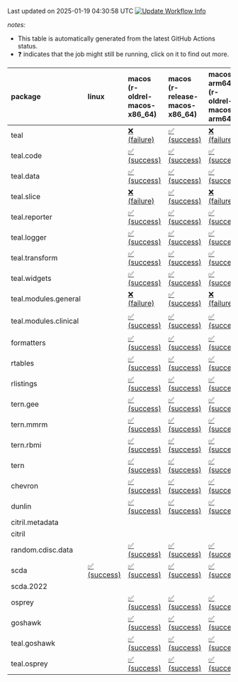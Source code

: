Last updated on 2025-01-19 04:30:58 UTC [![Update Workflow
Info](https://github.com/averissimo/verdepcheck-status/actions/workflows/update.yaml/badge.svg)](https://github.com/averissimo/verdepcheck-status/actions/workflows/update.yaml)

*notes:*

-   This table is automatically generated from the latest GitHub Actions
    status.
-   ❓ indicates that the job might still be running, click on it to
    find out more.

<table style="width:100%;">
<colgroup>
<col style="width: 1%" />
<col style="width: 6%" />
<col style="width: 7%" />
<col style="width: 7%" />
<col style="width: 7%" />
<col style="width: 7%" />
<col style="width: 7%" />
<col style="width: 7%" />
<col style="width: 7%" />
<col style="width: 7%" />
<col style="width: 7%" />
<col style="width: 7%" />
<col style="width: 7%" />
<col style="width: 7%" />
</colgroup>
<thead>
<tr class="header">
<th style="text-align: left;">package</th>
<th style="text-align: left;">linux</th>
<th style="text-align: left;">macos (r-oldrel-macos-x86_64)</th>
<th style="text-align: left;">macos (r-release-macos-x86_64)</th>
<th style="text-align: left;">macos-arm64 (r-oldrel-macos-arm64)</th>
<th style="text-align: left;">macos-arm64 (r-release-macos-arm64)</th>
<th style="text-align: left;">nosuggests</th>
<th style="text-align: left;">ubuntu-clang</th>
<th style="text-align: left;">ubuntu-gcc12</th>
<th style="text-align: left;">ubuntu-next</th>
<th style="text-align: left;">ubuntu-release</th>
<th style="text-align: left;">windows (r-devel-windows-x86_64)</th>
<th style="text-align: left;">windows (r-oldrel-windows-x86_64)</th>
<th style="text-align: left;">windows (r-release-windows-x86_64)</th>
</tr>
</thead>
<tbody>
<tr class="odd">
<td style="text-align: left;">teal</td>
<td style="text-align: left;"></td>
<td
style="text-align: left;"><a href="https://github.com/insightsengineering/teal/actions/runs/12850098067/job/35829394867">❌
(failure)</a></td>
<td
style="text-align: left;"><a href="https://github.com/insightsengineering/teal/actions/runs/12850098067/job/35829394642">✅
(success)</a></td>
<td
style="text-align: left;"><a href="https://github.com/insightsengineering/teal/actions/runs/12850098067/job/35829394745">❌
(failure)</a></td>
<td
style="text-align: left;"><a href="https://github.com/insightsengineering/teal/actions/runs/12850098067/job/35829394460">✅
(success)</a></td>
<td
style="text-align: left;"><a href="https://github.com/insightsengineering/teal/actions/runs/12850098067/job/35829395103">✅
(success)</a></td>
<td
style="text-align: left;"><a href="https://github.com/insightsengineering/teal/actions/runs/12850098067/job/35829394535">✅
(success)</a></td>
<td
style="text-align: left;"><a href="https://github.com/insightsengineering/teal/actions/runs/12850098067/job/35829394586">✅
(success)</a></td>
<td
style="text-align: left;"><a href="https://github.com/insightsengineering/teal/actions/runs/12850098067/job/35829394925">✅
(success)</a></td>
<td
style="text-align: left;"><a href="https://github.com/insightsengineering/teal/actions/runs/12850098067/job/35829395022">✅
(success)</a></td>
<td
style="text-align: left;"><a href="https://github.com/insightsengineering/teal/actions/runs/12850098067/job/35829394283">✅
(success)</a></td>
<td
style="text-align: left;"><a href="https://github.com/insightsengineering/teal/actions/runs/12850098067/job/35829394969">❌
(failure)</a></td>
<td
style="text-align: left;"><a href="https://github.com/insightsengineering/teal/actions/runs/12850098067/job/35829394698">✅
(success)</a></td>
</tr>
<tr class="even">
<td style="text-align: left;">teal.code</td>
<td style="text-align: left;"></td>
<td
style="text-align: left;"><a href="https://github.com/insightsengineering/teal.code/actions/runs/12850112034/job/35829425074">✅
(success)</a></td>
<td
style="text-align: left;"><a href="https://github.com/insightsengineering/teal.code/actions/runs/12850112034/job/35829424776">✅
(success)</a></td>
<td
style="text-align: left;"><a href="https://github.com/insightsengineering/teal.code/actions/runs/12850112034/job/35829424978">✅
(success)</a></td>
<td
style="text-align: left;"><a href="https://github.com/insightsengineering/teal.code/actions/runs/12850112034/job/35829424668">✅
(success)</a></td>
<td
style="text-align: left;"><a href="https://github.com/insightsengineering/teal.code/actions/runs/12850112034/job/35829425129">✅
(success)</a></td>
<td
style="text-align: left;"><a href="https://github.com/insightsengineering/teal.code/actions/runs/12850112034/job/35829424341">✅
(success)</a></td>
<td
style="text-align: left;"><a href="https://github.com/insightsengineering/teal.code/actions/runs/12850112034/job/35829424619">✅
(success)</a></td>
<td
style="text-align: left;"><a href="https://github.com/insightsengineering/teal.code/actions/runs/12850112034/job/35829424824">✅
(success)</a></td>
<td
style="text-align: left;"><a href="https://github.com/insightsengineering/teal.code/actions/runs/12850112034/job/35829424920">✅
(success)</a></td>
<td
style="text-align: left;"><a href="https://github.com/insightsengineering/teal.code/actions/runs/12850112034/job/35829424550">✅
(success)</a></td>
<td
style="text-align: left;"><a href="https://github.com/insightsengineering/teal.code/actions/runs/12850112034/job/35829425174">✅
(success)</a></td>
<td
style="text-align: left;"><a href="https://github.com/insightsengineering/teal.code/actions/runs/12850112034/job/35829424867">✅
(success)</a></td>
</tr>
<tr class="odd">
<td style="text-align: left;">teal.data</td>
<td style="text-align: left;"></td>
<td
style="text-align: left;"><a href="https://github.com/insightsengineering/teal.data/actions/runs/12850100138/job/35829400068">✅
(success)</a></td>
<td
style="text-align: left;"><a href="https://github.com/insightsengineering/teal.data/actions/runs/12850100138/job/35829399619">✅
(success)</a></td>
<td
style="text-align: left;"><a href="https://github.com/insightsengineering/teal.data/actions/runs/12850100138/job/35829399864">✅
(success)</a></td>
<td
style="text-align: left;"><a href="https://github.com/insightsengineering/teal.data/actions/runs/12850100138/job/35829399501">✅
(success)</a></td>
<td
style="text-align: left;"><a href="https://github.com/insightsengineering/teal.data/actions/runs/12850100138/job/35829400304">✅
(success)</a></td>
<td
style="text-align: left;"><a href="https://github.com/insightsengineering/teal.data/actions/runs/12850100138/job/35829399452">✅
(success)</a></td>
<td
style="text-align: left;"><a href="https://github.com/insightsengineering/teal.data/actions/runs/12850100138/job/35829399564">✅
(success)</a></td>
<td
style="text-align: left;"><a href="https://github.com/insightsengineering/teal.data/actions/runs/12850100138/job/35829399812">✅
(success)</a></td>
<td
style="text-align: left;"><a href="https://github.com/insightsengineering/teal.data/actions/runs/12850100138/job/35829399939">✅
(success)</a></td>
<td
style="text-align: left;"><a href="https://github.com/insightsengineering/teal.data/actions/runs/12850100138/job/35829399170">✅
(success)</a></td>
<td
style="text-align: left;"><a href="https://github.com/insightsengineering/teal.data/actions/runs/12850100138/job/35829400247">✅
(success)</a></td>
<td
style="text-align: left;"><a href="https://github.com/insightsengineering/teal.data/actions/runs/12850100138/job/35829399741">✅
(success)</a></td>
</tr>
<tr class="even">
<td style="text-align: left;">teal.slice</td>
<td style="text-align: left;"></td>
<td
style="text-align: left;"><a href="https://github.com/insightsengineering/teal.slice/actions/runs/12850106779/job/35829413239">❌
(failure)</a></td>
<td
style="text-align: left;"><a href="https://github.com/insightsengineering/teal.slice/actions/runs/12850106779/job/35829412925">✅
(success)</a></td>
<td
style="text-align: left;"><a href="https://github.com/insightsengineering/teal.slice/actions/runs/12850106779/job/35829413131">❌
(failure)</a></td>
<td
style="text-align: left;"><a href="https://github.com/insightsengineering/teal.slice/actions/runs/12850106779/job/35829412834">✅
(success)</a></td>
<td
style="text-align: left;"><a href="https://github.com/insightsengineering/teal.slice/actions/runs/12850106779/job/35829413296">✅
(success)</a></td>
<td
style="text-align: left;"><a href="https://github.com/insightsengineering/teal.slice/actions/runs/12850106779/job/35829412617">✅
(success)</a></td>
<td
style="text-align: left;"><a href="https://github.com/insightsengineering/teal.slice/actions/runs/12850106779/job/35829412799">✅
(success)</a></td>
<td
style="text-align: left;"><a href="https://github.com/insightsengineering/teal.slice/actions/runs/12850106779/job/35829412966">✅
(success)</a></td>
<td
style="text-align: left;"><a href="https://github.com/insightsengineering/teal.slice/actions/runs/12850106779/job/35829413072">✅
(success)</a></td>
<td
style="text-align: left;"><a href="https://github.com/insightsengineering/teal.slice/actions/runs/12850106779/job/35829412765">✅
(success)</a></td>
<td
style="text-align: left;"><a href="https://github.com/insightsengineering/teal.slice/actions/runs/12850106779/job/35829413347">❌
(failure)</a></td>
<td
style="text-align: left;"><a href="https://github.com/insightsengineering/teal.slice/actions/runs/12850106779/job/35829413014">✅
(success)</a></td>
</tr>
<tr class="odd">
<td style="text-align: left;">teal.reporter</td>
<td style="text-align: left;"></td>
<td
style="text-align: left;"><a href="https://github.com/insightsengineering/teal.reporter/actions/runs/12850103218/job/35829405735">✅
(success)</a></td>
<td
style="text-align: left;"><a href="https://github.com/insightsengineering/teal.reporter/actions/runs/12850103218/job/35829405331">✅
(success)</a></td>
<td
style="text-align: left;"><a href="https://github.com/insightsengineering/teal.reporter/actions/runs/12850103218/job/35829405637">✅
(success)</a></td>
<td
style="text-align: left;"><a href="https://github.com/insightsengineering/teal.reporter/actions/runs/12850103218/job/35829405204">✅
(success)</a></td>
<td
style="text-align: left;"><a href="https://github.com/insightsengineering/teal.reporter/actions/runs/12850103218/job/35829405974">✅
(success)</a></td>
<td
style="text-align: left;"><a href="https://github.com/insightsengineering/teal.reporter/actions/runs/12850103218/job/35829405125">❌
(failure)</a></td>
<td
style="text-align: left;"><a href="https://github.com/insightsengineering/teal.reporter/actions/runs/12850103218/job/35829405265">✅
(success)</a></td>
<td
style="text-align: left;"><a href="https://github.com/insightsengineering/teal.reporter/actions/runs/12850103218/job/35829405573">✅
(success)</a></td>
<td
style="text-align: left;"><a href="https://github.com/insightsengineering/teal.reporter/actions/runs/12850103218/job/35829405692">✅
(success)</a></td>
<td
style="text-align: left;"><a href="https://github.com/insightsengineering/teal.reporter/actions/runs/12850103218/job/35829404882">✅
(success)</a></td>
<td
style="text-align: left;"><a href="https://github.com/insightsengineering/teal.reporter/actions/runs/12850103218/job/35829405907">✅
(success)</a></td>
<td
style="text-align: left;"><a href="https://github.com/insightsengineering/teal.reporter/actions/runs/12850103218/job/35829405516">✅
(success)</a></td>
</tr>
<tr class="even">
<td style="text-align: left;">teal.logger</td>
<td style="text-align: left;"></td>
<td
style="text-align: left;"><a href="https://github.com/insightsengineering/teal.logger/actions/runs/12850099206/job/35829395937">✅
(success)</a></td>
<td
style="text-align: left;"><a href="https://github.com/insightsengineering/teal.logger/actions/runs/12850099206/job/35829395521">✅
(success)</a></td>
<td
style="text-align: left;"><a href="https://github.com/insightsengineering/teal.logger/actions/runs/12850099206/job/35829395819">✅
(success)</a></td>
<td
style="text-align: left;"><a href="https://github.com/insightsengineering/teal.logger/actions/runs/12850099206/job/35829395460">✅
(success)</a></td>
<td
style="text-align: left;"><a href="https://github.com/insightsengineering/teal.logger/actions/runs/12850099206/job/35829396263">✅
(success)</a></td>
<td
style="text-align: left;"><a href="https://github.com/insightsengineering/teal.logger/actions/runs/12850099206/job/35829395587">✅
(success)</a></td>
<td
style="text-align: left;"><a href="https://github.com/insightsengineering/teal.logger/actions/runs/12850099206/job/35829395738">✅
(success)</a></td>
<td
style="text-align: left;"><a href="https://github.com/insightsengineering/teal.logger/actions/runs/12850099206/job/35829395993">✅
(success)</a></td>
<td
style="text-align: left;"><a href="https://github.com/insightsengineering/teal.logger/actions/runs/12850099206/job/35829396136">✅
(success)</a></td>
<td
style="text-align: left;"><a href="https://github.com/insightsengineering/teal.logger/actions/runs/12850099206/job/35829395311">✅
(success)</a></td>
<td
style="text-align: left;"><a href="https://github.com/insightsengineering/teal.logger/actions/runs/12850099206/job/35829396072">✅
(success)</a></td>
<td
style="text-align: left;"><a href="https://github.com/insightsengineering/teal.logger/actions/runs/12850099206/job/35829395662">✅
(success)</a></td>
</tr>
<tr class="odd">
<td style="text-align: left;">teal.transform</td>
<td style="text-align: left;"></td>
<td
style="text-align: left;"><a href="https://github.com/insightsengineering/teal.transform/actions/runs/12850104454/job/35829407459">✅
(success)</a></td>
<td
style="text-align: left;"><a href="https://github.com/insightsengineering/teal.transform/actions/runs/12850104454/job/35829407068">✅
(success)</a></td>
<td
style="text-align: left;"><a href="https://github.com/insightsengineering/teal.transform/actions/runs/12850104454/job/35829407310">✅
(success)</a></td>
<td
style="text-align: left;"><a href="https://github.com/insightsengineering/teal.transform/actions/runs/12850104454/job/35829406903">✅
(success)</a></td>
<td
style="text-align: left;"><a href="https://github.com/insightsengineering/teal.transform/actions/runs/12850104454/job/35829407578">✅
(success)</a></td>
<td
style="text-align: left;"><a href="https://github.com/insightsengineering/teal.transform/actions/runs/12850104454/job/35829406833">✅
(success)</a></td>
<td
style="text-align: left;"><a href="https://github.com/insightsengineering/teal.transform/actions/runs/12850104454/job/35829406951">✅
(success)</a></td>
<td
style="text-align: left;"><a href="https://github.com/insightsengineering/teal.transform/actions/runs/12850104454/job/35829407121">✅
(success)</a></td>
<td
style="text-align: left;"><a href="https://github.com/insightsengineering/teal.transform/actions/runs/12850104454/job/35829407255">✅
(success)</a></td>
<td
style="text-align: left;"><a href="https://github.com/insightsengineering/teal.transform/actions/runs/12850104454/job/35829406666">✅
(success)</a></td>
<td
style="text-align: left;"><a href="https://github.com/insightsengineering/teal.transform/actions/runs/12850104454/job/35829407657">✅
(success)</a></td>
<td
style="text-align: left;"><a href="https://github.com/insightsengineering/teal.transform/actions/runs/12850104454/job/35829407179">✅
(success)</a></td>
</tr>
<tr class="even">
<td style="text-align: left;">teal.widgets</td>
<td style="text-align: left;"></td>
<td
style="text-align: left;"><a href="https://github.com/insightsengineering/teal.widgets/actions/runs/12850117191/job/35829442539">✅
(success)</a></td>
<td
style="text-align: left;"><a href="https://github.com/insightsengineering/teal.widgets/actions/runs/12850117191/job/35829442309">✅
(success)</a></td>
<td
style="text-align: left;"><a href="https://github.com/insightsengineering/teal.widgets/actions/runs/12850117191/job/35829442467">✅
(success)</a></td>
<td
style="text-align: left;"><a href="https://github.com/insightsengineering/teal.widgets/actions/runs/12850117191/job/35829442196">✅
(success)</a></td>
<td
style="text-align: left;"><a href="https://github.com/insightsengineering/teal.widgets/actions/runs/12850117191/job/35829442577">✅
(success)</a></td>
<td
style="text-align: left;"><a href="https://github.com/insightsengineering/teal.widgets/actions/runs/12850117191/job/35829441984">✅
(success)</a></td>
<td
style="text-align: left;"><a href="https://github.com/insightsengineering/teal.widgets/actions/runs/12850117191/job/35829442153">✅
(success)</a></td>
<td
style="text-align: left;"><a href="https://github.com/insightsengineering/teal.widgets/actions/runs/12850117191/job/35829442348">✅
(success)</a></td>
<td
style="text-align: left;"><a href="https://github.com/insightsengineering/teal.widgets/actions/runs/12850117191/job/35829442421">✅
(success)</a></td>
<td
style="text-align: left;"><a href="https://github.com/insightsengineering/teal.widgets/actions/runs/12850117191/job/35829442108">✅
(success)</a></td>
<td
style="text-align: left;"><a href="https://github.com/insightsengineering/teal.widgets/actions/runs/12850117191/job/35829442624">✅
(success)</a></td>
<td
style="text-align: left;"><a href="https://github.com/insightsengineering/teal.widgets/actions/runs/12850117191/job/35829442377">✅
(success)</a></td>
</tr>
<tr class="odd">
<td style="text-align: left;">teal.modules.general</td>
<td style="text-align: left;"></td>
<td
style="text-align: left;"><a href="https://github.com/insightsengineering/teal.modules.general/actions/runs/12850098138/job/35829394375">❌
(failure)</a></td>
<td
style="text-align: left;"><a href="https://github.com/insightsengineering/teal.modules.general/actions/runs/12850098138/job/35829394084">✅
(success)</a></td>
<td
style="text-align: left;"><a href="https://github.com/insightsengineering/teal.modules.general/actions/runs/12850098138/job/35829394282">❌
(failure)</a></td>
<td
style="text-align: left;"><a href="https://github.com/insightsengineering/teal.modules.general/actions/runs/12850098138/job/35829394008">✅
(success)</a></td>
<td
style="text-align: left;"><a href="https://github.com/insightsengineering/teal.modules.general/actions/runs/12850098138/job/35829394570">✅
(success)</a></td>
<td
style="text-align: left;"><a href="https://github.com/insightsengineering/teal.modules.general/actions/runs/12850098138/job/35829394031">✅
(success)</a></td>
<td
style="text-align: left;"><a href="https://github.com/insightsengineering/teal.modules.general/actions/runs/12850098138/job/35829394133">✅
(success)</a></td>
<td
style="text-align: left;"><a href="https://github.com/insightsengineering/teal.modules.general/actions/runs/12850098138/job/35829394325">✅
(success)</a></td>
<td
style="text-align: left;"><a href="https://github.com/insightsengineering/teal.modules.general/actions/runs/12850098138/job/35829394421">✅
(success)</a></td>
<td
style="text-align: left;"><a href="https://github.com/insightsengineering/teal.modules.general/actions/runs/12850098138/job/35829393889">✅
(success)</a></td>
<td
style="text-align: left;"><a href="https://github.com/insightsengineering/teal.modules.general/actions/runs/12850098138/job/35829394457">❌
(failure)</a></td>
<td
style="text-align: left;"><a href="https://github.com/insightsengineering/teal.modules.general/actions/runs/12850098138/job/35829394181">✅
(success)</a></td>
</tr>
<tr class="even">
<td style="text-align: left;">teal.modules.clinical</td>
<td style="text-align: left;"></td>
<td
style="text-align: left;"><a href="https://github.com/insightsengineering/teal.modules.clinical/actions/runs/12850111458/job/35829423573">✅
(success)</a></td>
<td
style="text-align: left;"><a href="https://github.com/insightsengineering/teal.modules.clinical/actions/runs/12850111458/job/35829423064">✅
(success)</a></td>
<td
style="text-align: left;"><a href="https://github.com/insightsengineering/teal.modules.clinical/actions/runs/12850111458/job/35829423406">✅
(success)</a></td>
<td
style="text-align: left;"><a href="https://github.com/insightsengineering/teal.modules.clinical/actions/runs/12850111458/job/35829422902">✅
(success)</a></td>
<td
style="text-align: left;"><a href="https://github.com/insightsengineering/teal.modules.clinical/actions/runs/12850111458/job/35829423843">❓
(unkown)</a></td>
<td
style="text-align: left;"><a href="https://github.com/insightsengineering/teal.modules.clinical/actions/runs/12850111458/job/35829422807">❓
(unkown)</a></td>
<td
style="text-align: left;"><a href="https://github.com/insightsengineering/teal.modules.clinical/actions/runs/12850111458/job/35829422970">❓
(unkown)</a></td>
<td
style="text-align: left;"><a href="https://github.com/insightsengineering/teal.modules.clinical/actions/runs/12850111458/job/35829423329">✅
(success)</a></td>
<td
style="text-align: left;"><a href="https://github.com/insightsengineering/teal.modules.clinical/actions/runs/12850111458/job/35829423497">✅
(success)</a></td>
<td
style="text-align: left;"><a href="https://github.com/insightsengineering/teal.modules.clinical/actions/runs/12850111458/job/35829422536">✅
(success)</a></td>
<td
style="text-align: left;"><a href="https://github.com/insightsengineering/teal.modules.clinical/actions/runs/12850111458/job/35829423648">✅
(success)</a></td>
<td
style="text-align: left;"><a href="https://github.com/insightsengineering/teal.modules.clinical/actions/runs/12850111458/job/35829423249">✅
(success)</a></td>
</tr>
<tr class="odd">
<td style="text-align: left;">formatters</td>
<td style="text-align: left;"></td>
<td
style="text-align: left;"><a href="https://github.com/insightsengineering/formatters/actions/runs/12850108161/job/35829415916">✅
(success)</a></td>
<td
style="text-align: left;"><a href="https://github.com/insightsengineering/formatters/actions/runs/12850108161/job/35829415516">✅
(success)</a></td>
<td
style="text-align: left;"><a href="https://github.com/insightsengineering/formatters/actions/runs/12850108161/job/35829415783">✅
(success)</a></td>
<td
style="text-align: left;"><a href="https://github.com/insightsengineering/formatters/actions/runs/12850108161/job/35829415318">✅
(success)</a></td>
<td
style="text-align: left;"><a href="https://github.com/insightsengineering/formatters/actions/runs/12850108161/job/35829415727">✅
(success)</a></td>
<td
style="text-align: left;"><a href="https://github.com/insightsengineering/formatters/actions/runs/12850108161/job/35829415131">✅
(success)</a></td>
<td
style="text-align: left;"><a href="https://github.com/insightsengineering/formatters/actions/runs/12850108161/job/35829415186">✅
(success)</a></td>
<td
style="text-align: left;"><a href="https://github.com/insightsengineering/formatters/actions/runs/12850108161/job/35829415374">✅
(success)</a></td>
<td
style="text-align: left;"><a href="https://github.com/insightsengineering/formatters/actions/runs/12850108161/job/35829415449">✅
(success)</a></td>
<td
style="text-align: left;"><a href="https://github.com/insightsengineering/formatters/actions/runs/12850108161/job/35829414918">✅
(success)</a></td>
<td
style="text-align: left;"><a href="https://github.com/insightsengineering/formatters/actions/runs/12850108161/job/35829415989">✅
(success)</a></td>
<td
style="text-align: left;"><a href="https://github.com/insightsengineering/formatters/actions/runs/12850108161/job/35829415644">✅
(success)</a></td>
</tr>
<tr class="even">
<td style="text-align: left;">rtables</td>
<td style="text-align: left;"></td>
<td
style="text-align: left;"><a href="https://github.com/insightsengineering/rtables/actions/runs/12850098021/job/35829394521">✅
(success)</a></td>
<td
style="text-align: left;"><a href="https://github.com/insightsengineering/rtables/actions/runs/12850098021/job/35829394203">✅
(success)</a></td>
<td
style="text-align: left;"><a href="https://github.com/insightsengineering/rtables/actions/runs/12850098021/job/35829394408">✅
(success)</a></td>
<td
style="text-align: left;"><a href="https://github.com/insightsengineering/rtables/actions/runs/12850098021/job/35829394104">✅
(success)</a></td>
<td
style="text-align: left;"><a href="https://github.com/insightsengineering/rtables/actions/runs/12850098021/job/35829394574">✅
(success)</a></td>
<td
style="text-align: left;"><a href="https://github.com/insightsengineering/rtables/actions/runs/12850098021/job/35829393899">✅
(success)</a></td>
<td
style="text-align: left;"><a href="https://github.com/insightsengineering/rtables/actions/runs/12850098021/job/35829394050">✅
(success)</a></td>
<td
style="text-align: left;"><a href="https://github.com/insightsengineering/rtables/actions/runs/12850098021/job/35829394253">✅
(success)</a></td>
<td
style="text-align: left;"><a href="https://github.com/insightsengineering/rtables/actions/runs/12850098021/job/35829394352">✅
(success)</a></td>
<td
style="text-align: left;"><a href="https://github.com/insightsengineering/rtables/actions/runs/12850098021/job/35829394019">✅
(success)</a></td>
<td
style="text-align: left;"><a href="https://github.com/insightsengineering/rtables/actions/runs/12850098021/job/35829394619">✅
(success)</a></td>
<td
style="text-align: left;"><a href="https://github.com/insightsengineering/rtables/actions/runs/12850098021/job/35829394301">✅
(success)</a></td>
</tr>
<tr class="odd">
<td style="text-align: left;">rlistings</td>
<td style="text-align: left;"></td>
<td
style="text-align: left;"><a href="https://github.com/insightsengineering/rlistings/actions/runs/12850102065/job/35829402685">✅
(success)</a></td>
<td
style="text-align: left;"><a href="https://github.com/insightsengineering/rlistings/actions/runs/12850102065/job/35829402257">✅
(success)</a></td>
<td
style="text-align: left;"><a href="https://github.com/insightsengineering/rlistings/actions/runs/12850102065/job/35829402530">✅
(success)</a></td>
<td
style="text-align: left;"><a href="https://github.com/insightsengineering/rlistings/actions/runs/12850102065/job/35829402124">✅
(success)</a></td>
<td
style="text-align: left;"><a href="https://github.com/insightsengineering/rlistings/actions/runs/12850102065/job/35829402619">✅
(success)</a></td>
<td
style="text-align: left;"><a href="https://github.com/insightsengineering/rlistings/actions/runs/12850102065/job/35829401758">✅
(success)</a></td>
<td
style="text-align: left;"><a href="https://github.com/insightsengineering/rlistings/actions/runs/12850102065/job/35829401949">✅
(success)</a></td>
<td
style="text-align: left;"><a href="https://github.com/insightsengineering/rlistings/actions/runs/12850102065/job/35829402194">✅
(success)</a></td>
<td
style="text-align: left;"><a href="https://github.com/insightsengineering/rlistings/actions/runs/12850102065/job/35829402299">✅
(success)</a></td>
<td
style="text-align: left;"><a href="https://github.com/insightsengineering/rlistings/actions/runs/12850102065/job/35829402008">✅
(success)</a></td>
<td
style="text-align: left;"><a href="https://github.com/insightsengineering/rlistings/actions/runs/12850102065/job/35829402830">✅
(success)</a></td>
<td
style="text-align: left;"><a href="https://github.com/insightsengineering/rlistings/actions/runs/12850102065/job/35829402355">✅
(success)</a></td>
</tr>
<tr class="even">
<td style="text-align: left;">tern.gee</td>
<td style="text-align: left;"></td>
<td
style="text-align: left;"><a href="https://github.com/insightsengineering/tern.gee/actions/runs/12850109427/job/35829419788">✅
(success)</a></td>
<td
style="text-align: left;"><a href="https://github.com/insightsengineering/tern.gee/actions/runs/12850109427/job/35829419435">✅
(success)</a></td>
<td
style="text-align: left;"><a href="https://github.com/insightsengineering/tern.gee/actions/runs/12850109427/job/35829419680">✅
(success)</a></td>
<td
style="text-align: left;"><a href="https://github.com/insightsengineering/tern.gee/actions/runs/12850109427/job/35829419333">✅
(success)</a></td>
<td
style="text-align: left;"><a href="https://github.com/insightsengineering/tern.gee/actions/runs/12850109427/job/35829420033">✅
(success)</a></td>
<td
style="text-align: left;"><a href="https://github.com/insightsengineering/tern.gee/actions/runs/12850109427/job/35829419373">✅
(success)</a></td>
<td
style="text-align: left;"><a href="https://github.com/insightsengineering/tern.gee/actions/runs/12850109427/job/35829419498">✅
(success)</a></td>
<td
style="text-align: left;"><a href="https://github.com/insightsengineering/tern.gee/actions/runs/12850109427/job/35829419740">✅
(success)</a></td>
<td
style="text-align: left;"><a href="https://github.com/insightsengineering/tern.gee/actions/runs/12850109427/job/35829419845">✅
(success)</a></td>
<td
style="text-align: left;"><a href="https://github.com/insightsengineering/tern.gee/actions/runs/12850109427/job/35829419154">✅
(success)</a></td>
<td
style="text-align: left;"><a href="https://github.com/insightsengineering/tern.gee/actions/runs/12850109427/job/35829419898">✅
(success)</a></td>
<td
style="text-align: left;"><a href="https://github.com/insightsengineering/tern.gee/actions/runs/12850109427/job/35829419554">✅
(success)</a></td>
</tr>
<tr class="odd">
<td style="text-align: left;">tern.mmrm</td>
<td style="text-align: left;"></td>
<td
style="text-align: left;"><a href="https://github.com/insightsengineering/tern.mmrm/actions/runs/12850115320/job/35829439676">✅
(success)</a></td>
<td
style="text-align: left;"><a href="https://github.com/insightsengineering/tern.mmrm/actions/runs/12850115320/job/35829439284">✅
(success)</a></td>
<td
style="text-align: left;"><a href="https://github.com/insightsengineering/tern.mmrm/actions/runs/12850115320/job/35829439546">✅
(success)</a></td>
<td
style="text-align: left;"><a href="https://github.com/insightsengineering/tern.mmrm/actions/runs/12850115320/job/35829439161">✅
(success)</a></td>
<td
style="text-align: left;"><a href="https://github.com/insightsengineering/tern.mmrm/actions/runs/12850115320/job/35829439735">✅
(success)</a></td>
<td
style="text-align: left;"><a href="https://github.com/insightsengineering/tern.mmrm/actions/runs/12850115320/job/35829439038">✅
(success)</a></td>
<td
style="text-align: left;"><a href="https://github.com/insightsengineering/tern.mmrm/actions/runs/12850115320/job/35829439107">❌
(failure)</a></td>
<td
style="text-align: left;"><a href="https://github.com/insightsengineering/tern.mmrm/actions/runs/12850115320/job/35829439362">✅
(success)</a></td>
<td
style="text-align: left;"><a href="https://github.com/insightsengineering/tern.mmrm/actions/runs/12850115320/job/35829439490">✅
(success)</a></td>
<td
style="text-align: left;"><a href="https://github.com/insightsengineering/tern.mmrm/actions/runs/12850115320/job/35829438775">✅
(success)</a></td>
<td
style="text-align: left;"><a href="https://github.com/insightsengineering/tern.mmrm/actions/runs/12850115320/job/35829439811">✅
(success)</a></td>
<td
style="text-align: left;"><a href="https://github.com/insightsengineering/tern.mmrm/actions/runs/12850115320/job/35829439425">✅
(success)</a></td>
</tr>
<tr class="even">
<td style="text-align: left;">tern.rbmi</td>
<td style="text-align: left;"></td>
<td
style="text-align: left;"><a href="https://github.com/insightsengineering/tern.rbmi/actions/runs/12850108043/job/35829415043">✅
(success)</a></td>
<td
style="text-align: left;"><a href="https://github.com/insightsengineering/tern.rbmi/actions/runs/12850108043/job/35829414588">✅
(success)</a></td>
<td
style="text-align: left;"><a href="https://github.com/insightsengineering/tern.rbmi/actions/runs/12850108043/job/35829414878">✅
(success)</a></td>
<td
style="text-align: left;"><a href="https://github.com/insightsengineering/tern.rbmi/actions/runs/12850108043/job/35829414468">✅
(success)</a></td>
<td
style="text-align: left;"><a href="https://github.com/insightsengineering/tern.rbmi/actions/runs/12850108043/job/35829415330">✅
(success)</a></td>
<td
style="text-align: left;"><a href="https://github.com/insightsengineering/tern.rbmi/actions/runs/12850108043/job/35829414393">✅
(success)</a></td>
<td
style="text-align: left;"><a href="https://github.com/insightsengineering/tern.rbmi/actions/runs/12850108043/job/35829414535">✅
(success)</a></td>
<td
style="text-align: left;"><a href="https://github.com/insightsengineering/tern.rbmi/actions/runs/12850108043/job/35829414800">✅
(success)</a></td>
<td
style="text-align: left;"><a href="https://github.com/insightsengineering/tern.rbmi/actions/runs/12850108043/job/35829414935">✅
(success)</a></td>
<td
style="text-align: left;"><a href="https://github.com/insightsengineering/tern.rbmi/actions/runs/12850108043/job/35829414211">✅
(success)</a></td>
<td
style="text-align: left;"><a href="https://github.com/insightsengineering/tern.rbmi/actions/runs/12850108043/job/35829415265">✅
(success)</a></td>
<td
style="text-align: left;"><a href="https://github.com/insightsengineering/tern.rbmi/actions/runs/12850108043/job/35829414734">✅
(success)</a></td>
</tr>
<tr class="odd">
<td style="text-align: left;">tern</td>
<td style="text-align: left;"></td>
<td
style="text-align: left;"><a href="https://github.com/insightsengineering/tern/actions/runs/12850103093/job/35829406430">✅
(success)</a></td>
<td
style="text-align: left;"><a href="https://github.com/insightsengineering/tern/actions/runs/12850103093/job/35829406038">✅
(success)</a></td>
<td
style="text-align: left;"><a href="https://github.com/insightsengineering/tern/actions/runs/12850103093/job/35829406264">✅
(success)</a></td>
<td
style="text-align: left;"><a href="https://github.com/insightsengineering/tern/actions/runs/12850103093/job/35829405930">✅
(success)</a></td>
<td
style="text-align: left;"><a href="https://github.com/insightsengineering/tern/actions/runs/12850103093/job/35829406539">✅
(success)</a></td>
<td
style="text-align: left;"><a href="https://github.com/insightsengineering/tern/actions/runs/12850103093/job/35829405625">✅
(success)</a></td>
<td
style="text-align: left;"><a href="https://github.com/insightsengineering/tern/actions/runs/12850103093/job/35829405856">✅
(success)</a></td>
<td
style="text-align: left;"><a href="https://github.com/insightsengineering/tern/actions/runs/12850103093/job/35829406084">✅
(success)</a></td>
<td
style="text-align: left;"><a href="https://github.com/insightsengineering/tern/actions/runs/12850103093/job/35829406206">✅
(success)</a></td>
<td
style="text-align: left;"><a href="https://github.com/insightsengineering/tern/actions/runs/12850103093/job/35829405783">✅
(success)</a></td>
<td
style="text-align: left;"><a href="https://github.com/insightsengineering/tern/actions/runs/12850103093/job/35829406594">✅
(success)</a></td>
<td
style="text-align: left;"><a href="https://github.com/insightsengineering/tern/actions/runs/12850103093/job/35829406149">✅
(success)</a></td>
</tr>
<tr class="even">
<td style="text-align: left;">chevron</td>
<td style="text-align: left;"></td>
<td
style="text-align: left;"><a href="https://github.com/insightsengineering/chevron/actions/runs/12850110161/job/35829419959">✅
(success)</a></td>
<td
style="text-align: left;"><a href="https://github.com/insightsengineering/chevron/actions/runs/12850110161/job/35829419634">✅
(success)</a></td>
<td
style="text-align: left;"><a href="https://github.com/insightsengineering/chevron/actions/runs/12850110161/job/35829419865">✅
(success)</a></td>
<td
style="text-align: left;"><a href="https://github.com/insightsengineering/chevron/actions/runs/12850110161/job/35829419575">✅
(success)</a></td>
<td
style="text-align: left;"><a href="https://github.com/insightsengineering/chevron/actions/runs/12850110161/job/35829419807">✅
(success)</a></td>
<td
style="text-align: left;"><a href="https://github.com/insightsengineering/chevron/actions/runs/12850110161/job/35829419174">✅
(success)</a></td>
<td
style="text-align: left;"><a href="https://github.com/insightsengineering/chevron/actions/runs/12850110161/job/35829419335">✅
(success)</a></td>
<td
style="text-align: left;"><a href="https://github.com/insightsengineering/chevron/actions/runs/12850110161/job/35829419413">✅
(success)</a></td>
<td
style="text-align: left;"><a href="https://github.com/insightsengineering/chevron/actions/runs/12850110161/job/35829419527">✅
(success)</a></td>
<td
style="text-align: left;"><a href="https://github.com/insightsengineering/chevron/actions/runs/12850110161/job/35829419472">✅
(success)</a></td>
<td
style="text-align: left;"><a href="https://github.com/insightsengineering/chevron/actions/runs/12850110161/job/35829420014">✅
(success)</a></td>
<td
style="text-align: left;"><a href="https://github.com/insightsengineering/chevron/actions/runs/12850110161/job/35829419758">✅
(success)</a></td>
</tr>
<tr class="odd">
<td style="text-align: left;">dunlin</td>
<td style="text-align: left;"></td>
<td
style="text-align: left;"><a href="https://github.com/insightsengineering/dunlin/actions/runs/12616307113/job/35157397606">✅
(success)</a></td>
<td
style="text-align: left;"><a href="https://github.com/insightsengineering/dunlin/actions/runs/12616307113/job/35157397136">✅
(success)</a></td>
<td
style="text-align: left;"><a href="https://github.com/insightsengineering/dunlin/actions/runs/12616307113/job/35157397443">✅
(success)</a></td>
<td
style="text-align: left;"><a href="https://github.com/insightsengineering/dunlin/actions/runs/12616307113/job/35157396975">✅
(success)</a></td>
<td
style="text-align: left;"><a href="https://github.com/insightsengineering/dunlin/actions/runs/12616307113/job/35157397923">✅
(success)</a></td>
<td
style="text-align: left;"><a href="https://github.com/insightsengineering/dunlin/actions/runs/12616307113/job/35157397053">✅
(success)</a></td>
<td
style="text-align: left;"><a href="https://github.com/insightsengineering/dunlin/actions/runs/12616307113/job/35157397205">✅
(success)</a></td>
<td
style="text-align: left;"><a href="https://github.com/insightsengineering/dunlin/actions/runs/12616307113/job/35157397533">✅
(success)</a></td>
<td
style="text-align: left;"><a href="https://github.com/insightsengineering/dunlin/actions/runs/12616307113/job/35157397749">✅
(success)</a></td>
<td
style="text-align: left;"><a href="https://github.com/insightsengineering/dunlin/actions/runs/12616307113/job/35157396791">✅
(success)</a></td>
<td
style="text-align: left;"><a href="https://github.com/insightsengineering/dunlin/actions/runs/12616307113/job/35157397670">✅
(success)</a></td>
<td
style="text-align: left;"><a href="https://github.com/insightsengineering/dunlin/actions/runs/12616307113/job/35157397262">✅
(success)</a></td>
</tr>
<tr class="even">
<td style="text-align: left;">citril.metadata</td>
<td style="text-align: left;"></td>
<td style="text-align: left;"></td>
<td style="text-align: left;"></td>
<td style="text-align: left;"></td>
<td style="text-align: left;"></td>
<td style="text-align: left;"></td>
<td style="text-align: left;"></td>
<td style="text-align: left;"></td>
<td style="text-align: left;"></td>
<td style="text-align: left;"></td>
<td style="text-align: left;"></td>
<td style="text-align: left;"></td>
<td style="text-align: left;"></td>
</tr>
<tr class="odd">
<td style="text-align: left;">citril</td>
<td style="text-align: left;"></td>
<td style="text-align: left;"></td>
<td style="text-align: left;"></td>
<td style="text-align: left;"></td>
<td style="text-align: left;"></td>
<td style="text-align: left;"></td>
<td style="text-align: left;"></td>
<td style="text-align: left;"></td>
<td style="text-align: left;"></td>
<td style="text-align: left;"></td>
<td style="text-align: left;"></td>
<td style="text-align: left;"></td>
<td style="text-align: left;"></td>
</tr>
<tr class="even">
<td style="text-align: left;">random.cdisc.data</td>
<td style="text-align: left;"></td>
<td
style="text-align: left;"><a href="https://github.com/insightsengineering/random.cdisc.data/actions/runs/12850106770/job/35829413988">✅
(success)</a></td>
<td
style="text-align: left;"><a href="https://github.com/insightsengineering/random.cdisc.data/actions/runs/12850106770/job/35829413709">✅
(success)</a></td>
<td
style="text-align: left;"><a href="https://github.com/insightsengineering/random.cdisc.data/actions/runs/12850106770/job/35829413896">✅
(success)</a></td>
<td
style="text-align: left;"><a href="https://github.com/insightsengineering/random.cdisc.data/actions/runs/12850106770/job/35829413588">✅
(success)</a></td>
<td
style="text-align: left;"><a href="https://github.com/insightsengineering/random.cdisc.data/actions/runs/12850106770/job/35829414175">✅
(success)</a></td>
<td
style="text-align: left;"><a href="https://github.com/insightsengineering/random.cdisc.data/actions/runs/12850106770/job/35829413528">✅
(success)</a></td>
<td
style="text-align: left;"><a href="https://github.com/insightsengineering/random.cdisc.data/actions/runs/12850106770/job/35829413647">✅
(success)</a></td>
<td
style="text-align: left;"><a href="https://github.com/insightsengineering/random.cdisc.data/actions/runs/12850106770/job/35829413862">✅
(success)</a></td>
<td
style="text-align: left;"><a href="https://github.com/insightsengineering/random.cdisc.data/actions/runs/12850106770/job/35829413935">✅
(success)</a></td>
<td
style="text-align: left;"><a href="https://github.com/insightsengineering/random.cdisc.data/actions/runs/12850106770/job/35829413343">✅
(success)</a></td>
<td
style="text-align: left;"><a href="https://github.com/insightsengineering/random.cdisc.data/actions/runs/12850106770/job/35829414103">✅
(success)</a></td>
<td
style="text-align: left;"><a href="https://github.com/insightsengineering/random.cdisc.data/actions/runs/12850106770/job/35829413804">✅
(success)</a></td>
</tr>
<tr class="odd">
<td style="text-align: left;">scda</td>
<td
style="text-align: left;"><a href="https://github.com/insightsengineering/scda/actions/runs/10437595381/job/28903953758">✅
(success)</a></td>
<td
style="text-align: left;"><a href="https://github.com/insightsengineering/scda/actions/runs/10437595381/job/28903953430">✅
(success)</a></td>
<td
style="text-align: left;"><a href="https://github.com/insightsengineering/scda/actions/runs/10437595381/job/28903953031">✅
(success)</a></td>
<td
style="text-align: left;"><a href="https://github.com/insightsengineering/scda/actions/runs/10437595381/job/28903953278">✅
(success)</a></td>
<td
style="text-align: left;"><a href="https://github.com/insightsengineering/scda/actions/runs/10437595381/job/28903952896">✅
(success)</a></td>
<td
style="text-align: left;"><a href="https://github.com/insightsengineering/scda/actions/runs/10437595381/job/28903953675">❌
(failure)</a></td>
<td
style="text-align: left;"><a href="https://github.com/insightsengineering/scda/actions/runs/10437595381/job/28903952832">✅
(success)</a></td>
<td
style="text-align: left;"><a href="https://github.com/insightsengineering/scda/actions/runs/10437595381/job/28903952973">✅
(success)</a></td>
<td
style="text-align: left;"><a href="https://github.com/insightsengineering/scda/actions/runs/10437595381/job/28903953208">✅
(success)</a></td>
<td
style="text-align: left;"><a href="https://github.com/insightsengineering/scda/actions/runs/10437595381/job/28903953361">✅
(success)</a></td>
<td
style="text-align: left;"><a href="https://github.com/insightsengineering/scda/actions/runs/10437595381/job/28903952629">✅
(success)</a></td>
<td
style="text-align: left;"><a href="https://github.com/insightsengineering/scda/actions/runs/10437595381/job/28903953574">✅
(success)</a></td>
<td
style="text-align: left;"><a href="https://github.com/insightsengineering/scda/actions/runs/10437595381/job/28903953140">✅
(success)</a></td>
</tr>
<tr class="even">
<td style="text-align: left;">scda.2022</td>
<td style="text-align: left;"></td>
<td style="text-align: left;"></td>
<td style="text-align: left;"></td>
<td style="text-align: left;"></td>
<td style="text-align: left;"></td>
<td style="text-align: left;"></td>
<td style="text-align: left;"></td>
<td style="text-align: left;"></td>
<td style="text-align: left;"></td>
<td style="text-align: left;"></td>
<td style="text-align: left;"></td>
<td style="text-align: left;"></td>
<td style="text-align: left;"></td>
</tr>
<tr class="odd">
<td style="text-align: left;">osprey</td>
<td style="text-align: left;"></td>
<td
style="text-align: left;"><a href="https://github.com/insightsengineering/osprey/actions/runs/12850114965/job/35829437723">✅
(success)</a></td>
<td
style="text-align: left;"><a href="https://github.com/insightsengineering/osprey/actions/runs/12850114965/job/35829437450">✅
(success)</a></td>
<td
style="text-align: left;"><a href="https://github.com/insightsengineering/osprey/actions/runs/12850114965/job/35829437633">✅
(success)</a></td>
<td
style="text-align: left;"><a href="https://github.com/insightsengineering/osprey/actions/runs/12850114965/job/35829437330">✅
(success)</a></td>
<td
style="text-align: left;"><a href="https://github.com/insightsengineering/osprey/actions/runs/12850114965/job/35829437924">✅
(success)</a></td>
<td
style="text-align: left;"><a href="https://github.com/insightsengineering/osprey/actions/runs/12850114965/job/35829437386">✅
(success)</a></td>
<td
style="text-align: left;"><a href="https://github.com/insightsengineering/osprey/actions/runs/12850114965/job/35829437500">✅
(success)</a></td>
<td
style="text-align: left;"><a href="https://github.com/insightsengineering/osprey/actions/runs/12850114965/job/35829437685">✅
(success)</a></td>
<td
style="text-align: left;"><a href="https://github.com/insightsengineering/osprey/actions/runs/12850114965/job/35829437779">✅
(success)</a></td>
<td
style="text-align: left;"><a href="https://github.com/insightsengineering/osprey/actions/runs/12850114965/job/35829437207">✅
(success)</a></td>
<td
style="text-align: left;"><a href="https://github.com/insightsengineering/osprey/actions/runs/12850114965/job/35829437827">✅
(success)</a></td>
<td
style="text-align: left;"><a href="https://github.com/insightsengineering/osprey/actions/runs/12850114965/job/35829437545">✅
(success)</a></td>
</tr>
<tr class="even">
<td style="text-align: left;">goshawk</td>
<td style="text-align: left;"></td>
<td
style="text-align: left;"><a href="https://github.com/insightsengineering/goshawk/actions/runs/12850108012/job/35829414826">✅
(success)</a></td>
<td
style="text-align: left;"><a href="https://github.com/insightsengineering/goshawk/actions/runs/12850108012/job/35829414419">✅
(success)</a></td>
<td
style="text-align: left;"><a href="https://github.com/insightsengineering/goshawk/actions/runs/12850108012/job/35829414695">✅
(success)</a></td>
<td
style="text-align: left;"><a href="https://github.com/insightsengineering/goshawk/actions/runs/12850108012/job/35829414317">✅
(success)</a></td>
<td
style="text-align: left;"><a href="https://github.com/insightsengineering/goshawk/actions/runs/12850108012/job/35829414764">✅
(success)</a></td>
<td
style="text-align: left;"><a href="https://github.com/insightsengineering/goshawk/actions/runs/12850108012/job/35829414021">✅
(success)</a></td>
<td
style="text-align: left;"><a href="https://github.com/insightsengineering/goshawk/actions/runs/12850108012/job/35829414262">❌
(failure)</a></td>
<td
style="text-align: left;"><a href="https://github.com/insightsengineering/goshawk/actions/runs/12850108012/job/35829414471">✅
(success)</a></td>
<td
style="text-align: left;"><a href="https://github.com/insightsengineering/goshawk/actions/runs/12850108012/job/35829414583">✅
(success)</a></td>
<td
style="text-align: left;"><a href="https://github.com/insightsengineering/goshawk/actions/runs/12850108012/job/35829414219">✅
(success)</a></td>
<td
style="text-align: left;"><a href="https://github.com/insightsengineering/goshawk/actions/runs/12850108012/job/35829414942">✅
(success)</a></td>
<td
style="text-align: left;"><a href="https://github.com/insightsengineering/goshawk/actions/runs/12850108012/job/35829414524">✅
(success)</a></td>
</tr>
<tr class="odd">
<td style="text-align: left;">teal.goshawk</td>
<td style="text-align: left;"></td>
<td
style="text-align: left;"><a href="https://github.com/insightsengineering/teal.goshawk/actions/runs/12850106883/job/35829413662">✅
(success)</a></td>
<td
style="text-align: left;"><a href="https://github.com/insightsengineering/teal.goshawk/actions/runs/12850106883/job/35829413288">✅
(success)</a></td>
<td
style="text-align: left;"><a href="https://github.com/insightsengineering/teal.goshawk/actions/runs/12850106883/job/35829413531">✅
(success)</a></td>
<td
style="text-align: left;"><a href="https://github.com/insightsengineering/teal.goshawk/actions/runs/12850106883/job/35829413147">✅
(success)</a></td>
<td
style="text-align: left;"><a href="https://github.com/insightsengineering/teal.goshawk/actions/runs/12850106883/job/35829413909">✅
(success)</a></td>
<td
style="text-align: left;"><a href="https://github.com/insightsengineering/teal.goshawk/actions/runs/12850106883/job/35829413082">✅
(success)</a></td>
<td
style="text-align: left;"><a href="https://github.com/insightsengineering/teal.goshawk/actions/runs/12850106883/job/35829413201">✅
(success)</a></td>
<td
style="text-align: left;"><a href="https://github.com/insightsengineering/teal.goshawk/actions/runs/12850106883/job/35829413412">✅
(success)</a></td>
<td
style="text-align: left;"><a href="https://github.com/insightsengineering/teal.goshawk/actions/runs/12850106883/job/35829413593">✅
(success)</a></td>
<td
style="text-align: left;"><a href="https://github.com/insightsengineering/teal.goshawk/actions/runs/12850106883/job/35829412893">✅
(success)</a></td>
<td
style="text-align: left;"><a href="https://github.com/insightsengineering/teal.goshawk/actions/runs/12850106883/job/35829413843">✅
(success)</a></td>
<td
style="text-align: left;"><a href="https://github.com/insightsengineering/teal.goshawk/actions/runs/12850106883/job/35829413476">✅
(success)</a></td>
</tr>
<tr class="even">
<td style="text-align: left;">teal.osprey</td>
<td style="text-align: left;"></td>
<td
style="text-align: left;"><a href="https://github.com/insightsengineering/teal.osprey/actions/runs/12850112815/job/35829425523">✅
(success)</a></td>
<td
style="text-align: left;"><a href="https://github.com/insightsengineering/teal.osprey/actions/runs/12850112815/job/35829425282">✅
(success)</a></td>
<td
style="text-align: left;"><a href="https://github.com/insightsengineering/teal.osprey/actions/runs/12850112815/job/35829425438">✅
(success)</a></td>
<td
style="text-align: left;"><a href="https://github.com/insightsengineering/teal.osprey/actions/runs/12850112815/job/35829425252">✅
(success)</a></td>
<td
style="text-align: left;"><a href="https://github.com/insightsengineering/teal.osprey/actions/runs/12850112815/job/35829425772">✅
(success)</a></td>
<td
style="text-align: left;"><a href="https://github.com/insightsengineering/teal.osprey/actions/runs/12850112815/job/35829425328">✅
(success)</a></td>
<td
style="text-align: left;"><a href="https://github.com/insightsengineering/teal.osprey/actions/runs/12850112815/job/35829425400">✅
(success)</a></td>
<td
style="text-align: left;"><a href="https://github.com/insightsengineering/teal.osprey/actions/runs/12850112815/job/35829425565">✅
(success)</a></td>
<td
style="text-align: left;"><a href="https://github.com/insightsengineering/teal.osprey/actions/runs/12850112815/job/35829425677">✅
(success)</a></td>
<td
style="text-align: left;"><a href="https://github.com/insightsengineering/teal.osprey/actions/runs/12850112815/job/35829425146">✅
(success)</a></td>
<td
style="text-align: left;"><a href="https://github.com/insightsengineering/teal.osprey/actions/runs/12850112815/job/35829425625">✅
(success)</a></td>
<td
style="text-align: left;"><a href="https://github.com/insightsengineering/teal.osprey/actions/runs/12850112815/job/35829425357">✅
(success)</a></td>
</tr>
</tbody>
</table>
